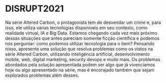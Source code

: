 # DISRUPT2021
Na série Altered Carbon, o protagonista tem de desvendar um crime e, para isso, ele utiliza várias tecnologias disponíveis em seu contexto, como realidade virtual, IA e Big Data. Estamos chegando cada vez mais próximo dessas situações que antes pareciam somente ficção científica e podemos nos perguntar: como podemos utilizar tecnologia para o bem? Pensando nisso, apresente uma solução que resolva problemas como os vistos na série Altered Carbon, utilizando inteligência artificial, desenvolvimento mobile, web, digital marketing, security devops e muito mais. Os problemas abordados pela solução apresentada podem ser algo que já vivenciamos hoje ou algo apresentado na série, mas é encorajado também que sejam explorados problemas além desses.
